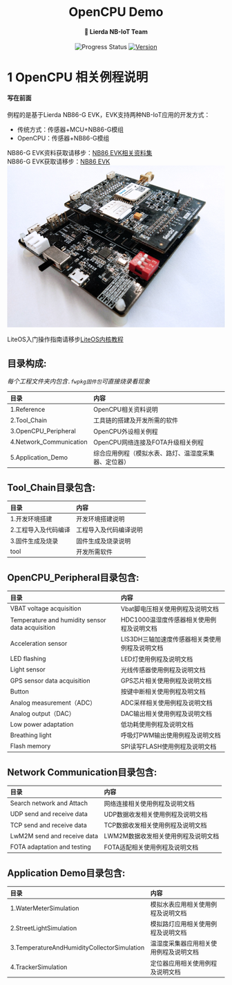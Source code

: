 <h1 align="center">
  OpenCPU Demo
</h1>

<h4 align="center">
  👋 Lierda NB-IoT Team
</h4>

<p align="center">
  <!-- <a href="https://travis-ci.org/lierda-nb-iot-team/OpenCPUdemo"> -->
    <img alt="Progress Status" src="http://progressed.io/bar/90?title=progress">
  <!-- </a> -->
  <a href="https://github.com/lierda-nb-iot-team/OpenCPUdemo/releases/tag/v1.0">
    <img alt="Version" src="https://img.shields.io/github/release/lierda-nb-iot-team/OpenCPUdemo.svg">
  </a>
</p>

<!-- <h3 align="center">
  <a href="./README_EN.md">
  Change to English
</h3> -->


# 1 OpenCPU 相关例程说明
#### 写在前面 
例程的是基于Lierda NB86-G EVK，EVK支持两种NB-IoT应用的开发方式：
- 传统方式：传感器+MCU+NB86-G模组
- OpenCPU：传感器+NB86-G模组

NB86-G EVK资料获取请移步：[NB86 EVK相关资料集](http://bbs.lierda.com/forum.php?mod=viewthread&tid=86&page=1&extra=&_dsign=91f69885)  
NB86-G EVK获取请移步：[NB86 EVK](https://item.taobao.com/item.htm?spm=a1z10.5-c.w4002-21080581561.13.565878241Htgvt&id=578262725191)              
 ![NB86EVK](./Picture/NB86EVK黑色.png)  

LiteOS入门操作指南请移步[LiteOS内核教程](https://liteos.github.io/tutorials/kernel/)

## 目录构成:

*每个工程文件夹内包含`.fwpkg固件包`可直接烧录看现象*

| 目录 | 内容 |
| :----------- | :--------------- |
| 1.Reference   | OpenCPU相关资料说明|
| 2.Tool_Chain | 工具链的搭建及开发所需的软件|
| 3.OpenCPU_Peripheral| OpenCPU外设相关例程|
| 4.Network_Communication | OpenCPU网络连接及FOTA升级相关例程|
| 5.Application_Demo | 综合应用例程（模拟水表、路灯、温湿度采集器、定位器）|

## Tool_Chain目录包含:

| 目录              | 内容 |
| :--------------- | :---------------------------- |
| 1.开发环境搭建| 开发环境搭建说明|
|2.工程导入及代码编译|工程导入及代码编译说明|
|3.固件生成及烧录|固件生成及烧录说明|
|tool|开发所需软件|
## OpenCPU_Peripheral目录包含:

| 目录              | 内容 |
| :--------------- | :---------------------------- |
| VBAT voltage acquisition| Vbat脚电压相关使用例程及说明文档|
| Temperature and humidity sensor data acquisition| HDC1000温湿度传感器相关使用例程及说明文档|
| Acceleration sensor| LIS3DH三轴加速度传感器相关类使用例程及说明文档|
| LED flashing| LED灯使用例程及说明文档 |
| Light sensor| 光线传感器使用例程及说明文档 |
| GPS sensor data acquisition| GPS芯片相关使用例程及说明文档|
| Button| 按键中断相关使用例程及明文档|
| Analog measurement（ADC）| ADC采样相关使用例程及说明文档|
| Analog output（DAC）| DAC输出相关使用例程及说明文档|
| Low power adaptation | 低功耗使用例程及说明文档 |
| Breathing light | 呼吸灯PWM输出使用例程及说明文档 |
| Flash memory | SPI读写FLASH使用例程及说明文档 |

## Network Communication目录包含: 

| 目录              | 内容 |
| :--------------- | :---------------------------- |
| Search network and Attach| 网络连接相关使用例程及说明文档|
| UDP send and receive data| UDP数据收发相关使用例程及说明文档|
| TCP send and receive data| TCP数据收发相关使用例程及说明文档|
| LwM2M send and receive data| LWM2M数据收发相关使用例程及说明文档|
| FOTA adaptation and testing| FOTA适配相关使用例程及说明文档|

## Application Demo目录包含: 

| 目录              | 内容 |
| :--------------- | :---------------------------- |
| 1.WaterMeterSimulation| 模拟水表应用相关使用例程及说明文档|
| 2.StreetLightSimulation| 模拟路灯应用相关使用例程及说明文档|
| 3.TemperatureAndHumidityCollectorSimulation| 温湿度采集器应用相关使用例程及说明文档|  
| 4.TrackerSimulation| 定位器应用相关使用例程及说明文档|
